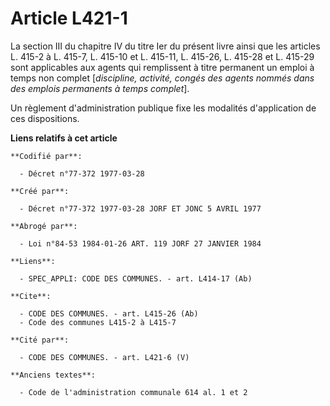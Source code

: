 # Article L421-1

La section III du chapitre IV du titre Ier du présent livre ainsi que les articles L. 415-2 à L. 415-7, L. 415-10 et L.
415-11, L. 415-26, L. 415-28 et L. 415-29 sont applicables aux agents qui remplissent à titre permanent un emploi à temps non
complet [*discipline, activité, congés des agents nommés dans des emplois permanents à temps complet*].

Un règlement d'administration publique fixe les modalités d'application de ces dispositions.

**Liens relatifs à cet article**

	**Codifié par**:

	  - Décret n°77-372 1977-03-28

	**Créé par**:

	  - Décret n°77-372 1977-03-28 JORF ET JONC 5 AVRIL 1977

	**Abrogé par**:

	  - Loi n°84-53 1984-01-26 ART. 119 JORF 27 JANVIER 1984

	**Liens**:

	  - SPEC_APPLI: CODE DES COMMUNES. - art. L414-17 (Ab)

	**Cite**:

	  - CODE DES COMMUNES. - art. L415-26 (Ab)
	  - Code des communes L415-2 à L415-7

	**Cité par**:

	  - CODE DES COMMUNES. - art. L421-6 (V)

	**Anciens textes**:

	  - Code de l'administration communale 614 al. 1 et 2
